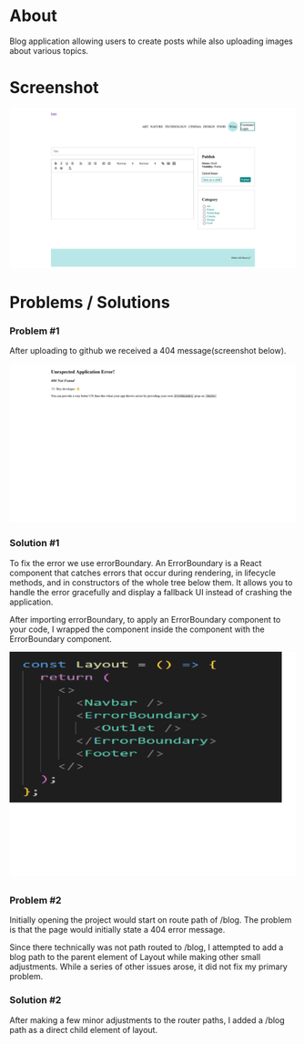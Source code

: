 # About
Blog application allowing users to create posts while also uploading images about various topics. 

# Screenshot
<img src="screenshot.png" />

# Problems / Solutions
<h3>Problem #1</h3>
<p>After uploading to github we received a 404 message(screenshot below).</p>
<img src="screenshot-error.png" />
<h3>Solution #1</h3>
<p>To fix the error we use errorBoundary. An ErrorBoundary is a React component that catches errors that occur during rendering, in lifecycle methods, and in constructors of the whole tree below them. It allows you to handle the error gracefully and display a fallback UI instead of crashing the application. </p>
<p>After importing errorBoundary, to apply an ErrorBoundary component to your code, I wrapped the <Outlet /> component inside the <Layout /> component with the ErrorBoundary component.</p>
<img src="screenshot-route.png" />
<h2></h2>
<h3>Problem #2</h3>
<p>Initially opening the project would start on route path of /blog. The problem is that the page would initially state a 404 error message.</p>
<p>Since there technically was not path routed to /blog, I attempted to add a blog path to the parent element of Layout while making other small adjustments. While a series of other issues arose, it did not fix my primary problem.</p>
<h3>Solution #2</h3>
<p>After making a few minor adjustments to the router paths, I added a /blog path as a direct child element of layout.</p>
 
